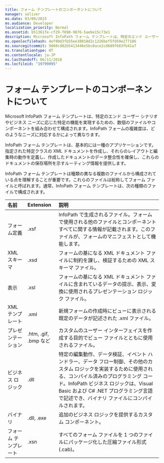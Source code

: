 ```yaml
---
title: フォーム テンプレートのコンポーネントについて
manager: soliver
ms.date: 03/09/2015
ms.audience: Developer
localization_priority: Normal
ms.assetid: b51361fe-cf29-f890-9876-5aebe15c73e1
description: Microsoft InfoPath フォーム テンプレートは、特定のエンド ユーザー シナリオやビジネス ニーズに応じた特定の機能を実現するための、数個のファイルやコンポーネントを組み合わせて構成されます。InfoPath フォームの複雑度は、どのようなニーズに対応するかによって異なります。
ms.openlocfilehash: 4ef90d3fb55ee38018d2c1226bef5fd59e277186
ms.sourcegitcommit: 9d60cd82b5413446e5bc8ace2cd689f683fb41a7
ms.translationtype: HT
ms.contentlocale: ja-JP
ms.lasthandoff: 06/11/2018
ms.locfileid: "19799095"
---
```

# <a name="about-form-template-components"></a>フォーム テンプレートのコンポーネントについて

Microsoft InfoPath フォーム テンプレートは、特定のエンド ユーザー シナリオやビジネス ニーズに応じた特定の機能を実現するための、数個のファイルやコンポーネントを組み合わせて構成されます。InfoPath フォームの複雑度は、どのようなニーズに対応するかによって異なります。
  
InfoPath フォーム テンプレートは、基本的には一種のアプリケーションです。指定された特定クラスの XML ドキュメントを作成し、それらのレイアウトと編集時の動作を定義し、作成したドキュメントのデータ整合性を確保し、これらのドキュメントの保存場所を示すルーティング情報を提供します。
  
InfoPath フォーム テンプレートは種類の異なる複数のファイルから構成されている点を理解することが重要です。これらのファイルは総称してフォーム ファイルと呼ばれます。通常、InfoPath フォーム テンプレートは、次の種類のファイルで構成されます。
  
|**名前**|**Extension**|**説明**|
|:-----|:-----|:-----|
|フォーム定義  <br/> |.xsf  <br/> |InfoPath で生成されるファイル。フォームで使用される他のファイルとコンポーネントすべてに関する情報が記載されます。このファイルが、フォームのマニフェストとして機能します。  <br/> |
|XML スキーマ  <br/> |.xsd  <br/> |フォームの基になる XML ドキュメント ファイルに制約を課し、検証するための XML スキーマ ファイル。  <br/> |
|表示  <br/> |.xsl  <br/> |フォームの基になる XML ドキュメント ファイルに含まれているデータの提示、表示、変換に使用されるプレゼンテーション ロジック ファイル。  <br/> |
|XML テンプレート  <br/> |.xml  <br/> |新規フォームの作成時にビューに表示される既定のデータが記述された .xml ファイル。  <br/> |
|プレゼンテーション  <br/> |.htm, .gif, .bmp など  <br/> |カスタムのユーザー インターフェイスを作成する目的でビュー ファイルとともに使用されるファイル。  <br/> |
|ビジネス ロジック  <br/> |.dll  <br/> |特定の編集動作、データ検証、イベント ハンドラー、データ フロー制御、その他のカスタム ロジックを実装するために使用される、コンパイル済みのプログラミング コード。InfoPath ビジネス ロジックは、Visual Basic および C# .NET プログラミング言語で記述でき、バイナリ ファイルにコンパイルされます。  <br/> |
|バイナリ  <br/> |.dll, .exe  <br/> | 追加のビジネス ロジックを提供するカスタム コンポーネント。  <br/> |
|フォーム テンプレート  <br/> |.xsn  <br/> |すべてのフォーム ファイルを 1 つのファイルにパッケージ化した圧縮ファイル形式 (.cab)。  <br/> |
   

